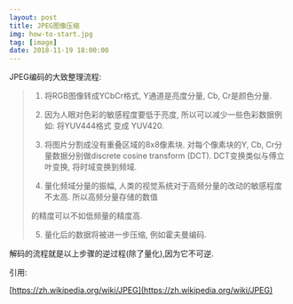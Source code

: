 ```yaml
---
layout: post
title: JPEG图像压缩
img: how-to-start.jpg
tag: [image]
date: 2018-11-19 18:00:00
---
```


JPEG编码的大致整理流程:

>1. 将RGB图像转成YCbCr格式, Y通道是亮度分量, Cb, Cr是颜色分量.
>
>2. 因为人眼对色彩的敏感程度要低于亮度, 所以可以减少一些色彩数据例如: 将YUV444格式 变成 YUV420.
>
>3. 将图片分割成没有重叠区域的8x8像素块. 对每个像素块的Y, Cb, Cr分量数据分别做discrete cosine transform (DCT). DCT变换类似与傅立叶变换, 将时域变换到频域.
>
>4. 量化频域分量的振幅, 人类的视觉系统对于高频分量的改动的敏感程度不太高. 所以高频分量存储的数值
>
>   的精度可以不如低频量的精度高.
>
>5. 量化后的数据将被进一步压缩, 例如霍夫曼编码.

解码的流程就是以上步骤的逆过程(除了量化),因为它不可逆.



引用:

[https://zh.wikipedia.org/wiki/JPEG](https://zh.wikipedia.org/wiki/JPEG)